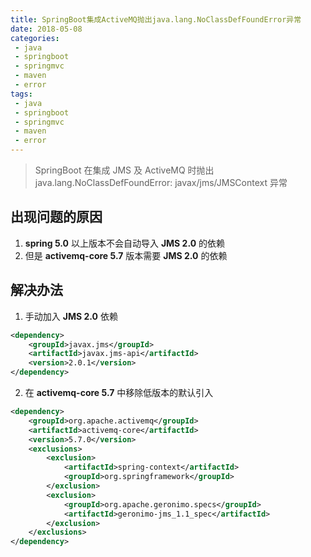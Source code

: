```yaml
---
title: SpringBoot集成ActiveMQ抛出java.lang.NoClassDefFoundError异常
date: 2018-05-08
categories:
 - java
 - springboot
 - springmvc
 - maven
 - error
tags:
 - java
 - springboot
 - springmvc
 - maven
 - error
---
```

> SpringBoot 在集成 JMS 及 ActiveMQ 时抛出 java.lang.NoClassDefFoundError: javax/jms/JMSContext 异常  

## 出现问题的原因
1. **spring 5.0** 以上版本不会自动导入 **JMS 2.0** 的依赖
2. 但是 **activemq-core 5.7**  版本需要 **JMS 2.0** 的依赖

## 解决办法
1. 手动加入 **JMS 2.0** 依赖

```xml
<dependency>
    <groupId>javax.jms</groupId>
    <artifactId>javax.jms-api</artifactId>
    <version>2.0.1</version>
</dependency>
```

2. 在 **activemq-core 5.7** 中移除低版本的默认引入

```xml
<dependency>
    <groupId>org.apache.activemq</groupId>
    <artifactId>activemq-core</artifactId>
    <version>5.7.0</version>
    <exclusions>
        <exclusion>
            <artifactId>spring-context</artifactId>
            <groupId>org.springframework</groupId>
        </exclusion>
        <exclusion>
            <groupId>org.apache.geronimo.specs</groupId>
            <artifactId>geronimo-jms_1.1_spec</artifactId>
        </exclusion>
    </exclusions>
</dependency>
```
